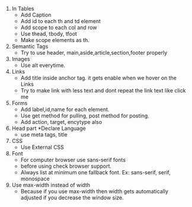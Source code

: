 
1. In Tables
    * Add Caption
    * Add id to each th and td element
    * Add scope to each col and row
    * Use thead, tbody, tfoot
    * Make scope elements as th.
2. Semantic Tags
    * Try to use header, main,aside,article,section,footer properly
3. Images
    * Use alt everytime. 
4. Links
    * Add title inside anchor tag. it gets enable when we hover on the Links
    * Try to make link with less text and dont repeat the link text like click me
5. Forms
    * Add label,id,name for each element.
    * Use get method for pulling, post method for posting.
    * Add action, target, encytype also
6. Head part
    *Declare Language
    * use meta tags, title 
7. CSS
    * Use External CSS
8. Font
    * For computer browser use sans-serif fonts
    * before using check browser support.
    * Always list at minimum one fallback font. Ex: sans-serif, serif, monospace
9.  Use max-width instead of width
    * Because if you use max-width then width gets automatically adjusted if you decrease the window size.